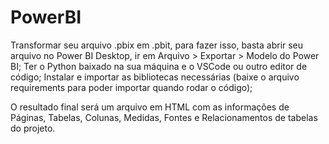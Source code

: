 # PowerBI

Transformar seu arquivo .pbix em .pbit, para fazer isso, basta abrir seu arquivo no Power BI Desktop, ir em Arquivo > Exportar > Modelo do Power BI;
Ter o Python baixado na sua máquina e o VSCode ou outro editor de código;
Instalar e importar as bibliotecas necessárias (baixe o arquivo requirements para poder importar quando rodar o código);

O resultado final será um arquivo em HTML com as informações de Páginas, Tabelas, Colunas, Medidas, Fontes e Relacionamentos de tabelas do projeto.
